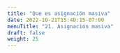 ```yaml
---
title: "Que es asignación masiva"
date: 2022-10-21T15:40:15-07:00
menuTitle: "21. Asignación masiva"
draft: false
weight: 25
---
```


